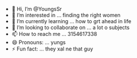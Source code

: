 - 👋 Hi, I’m @YoungsSr
- 👀 I’m interested in ... finding the right women
- 🌱 I’m currently learning ... how to grt ahead in life
- 💞️ I’m looking to collaborate on ... a lot o subjects
- 📫 How to reach me ... 3154617338
- 😄 Pronouns: ... yungs
- ⚡ Fun fact: ... they xal ne that guy

<!---
YoungsSr/YoungsSr is a ✨ special ✨ repository because its `README.md` (this file) appears on your GitHub profile.
You can click the Preview link to take a look at your changes.
--->
